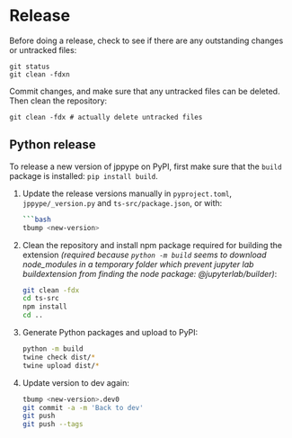 # Release

Before doing a release, check to see if there are any outstanding changes or untracked files:

```
git status
git clean -fdxn
```

Commit changes, and make sure that any untracked files can be deleted. Then clean the repository:

```
git clean -fdx # actually delete untracked files
```

## Python release

To release a new version of jppype on PyPI, first make sure that the `build` package is installed: `pip install build`.

1. Update the release versions manually in `pyproject.toml`, `jppype/_version.py` and `ts-src/package.json`, or with:
   ```bash
   ```bash
   tbump <new-version>
   ```
2. Clean the repository and install npm package required for building the extension 
   _(required because `python -m build` seems to download node_modules in a temporary folder which prevent jupyter lab buildextension from finding the node package: @jupyterlab/builder)_:
   ```bash
   git clean -fdx
   cd ts-src
   npm install
   cd ..
   ```
3. Generate Python packages and upload to PyPI:
   ```bash
   python -m build
   twine check dist/*
   twine upload dist/*
   ```
4. Update version to dev again:
   ```bash
   tbump <new-version>.dev0
   git commit -a -m 'Back to dev'
   git push
   git push --tags
   ```
